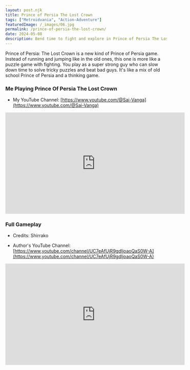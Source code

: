 ```yaml
---
layout: post.njk
title: Prince of Persia The Lost Crown
tags: ["Metroidvania", "Action-Adventure"]
featuredImage: /_images/06.jpg
permalink: /prince-of-persia-the-lost-crown/
date: 2024-05-08
description: Bend time to fight and explore in Prince of Persia The Lost Crown. A new metroidvania adventure awaits.
---
```


Prince of Persia: The Lost Crown is a new kind of Prince of Persia game. Instead of running and jumping like in the old ones, this one is more like a puzzle game with fighting. You play as a super strong guy who can slow down time to solve tricky puzzles and beat bad guys. It's like a mix of old school Prince of Persia and a thinking game.

### Me Playing Prince Of Persia The Lost Crown

- My YouTube Channel: [https://www.youtube.com/@Sai-Vanga](https://www.youtube.com/@Sai-Vanga)
<iframe width="560" height="315" src="https://www.youtube.com/embed/MwT-nshcQqo" title="YouTube video player" frameborder="0" allow="accelerometer; autoplay; clipboard-write; encrypted-media; gyroscope; picture-in-picture; web-share" referrerpolicy="strict-origin-when-cross-origin" allowfullscreen></iframe>

### Full Gameplay

- Credits: Shirrako

- Author's YouTube Channel: [https://www.youtube.com/channel/UC7eAfUjR9gdIjoaoQaS0W-A](https://www.youtube.com/channel/UC7eAfUjR9gdIjoaoQaS0W-A)

<iframe width="560" height="315" src="https://www.youtube.com/embed/Oep4FZeiFA8?si=rDxZLp7zn9KFZuX6" title="YouTube video player" frameborder="0" allow="accelerometer; autoplay; clipboard-write; encrypted-media; gyroscope; picture-in-picture; web-share" referrerpolicy="strict-origin-when-cross-origin" allowfullscreen></iframe>
